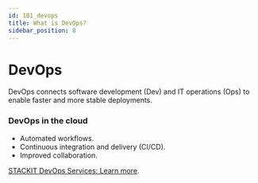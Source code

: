 ```yaml
---
id: 101_devops
title: What is DevOps?
sidebar_position: 8
---
```


# DevOps

DevOps connects software development (Dev) and IT operations (Ops) to enable faster and more stable deployments.

### DevOps in the cloud
- Automated workflows.
- Continuous integration and delivery (CI/CD).
- Improved collaboration.

[STACKIT DevOps Services: Learn more](https://stackit.de/devops).